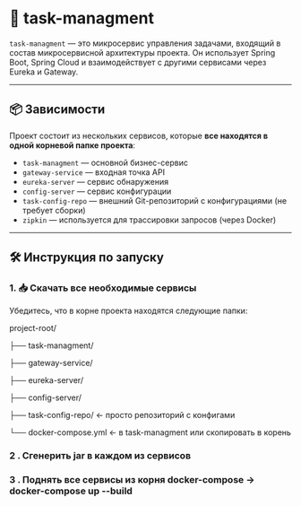 # 🧩 task-managment

`task-managment` — это микросервис управления задачами, входящий в состав микросервисной архитектуры проекта. Он использует Spring Boot, Spring Cloud и взаимодействует с другими сервисами через Eureka и Gateway.

---

## 📦 Зависимости

Проект состоит из нескольких сервисов, которые **все находятся в одной корневой папке проекта**:

- `task-managment` — основной бизнес-сервис
- `gateway-service` — входная точка API
- `eureka-server` — сервис обнаружения
- `config-server` — сервис конфигурации
- `task-config-repo` — внешний Git-репозиторий с конфигурациями (не требует сборки)
- `zipkin` — используется для трассировки запросов (через Docker)

---

## 🛠️ Инструкция по запуску

### 1. 📥 Скачать все необходимые сервисы

Убедитесь, что в корне проекта находятся следующие папки:

project-root/

├── task-managment/

├── gateway-service/

├── eureka-server/

├── config-server/

├── task-config-repo/ ← просто репозиторий с конфигами

└── docker-compose.yml ← в task-managment или скопировать в корень

### 2 . Сгенерить jar в каждом из сервисов
### 3 . Поднять все сервисы из корня docker-compose -> docker-compose up --build

